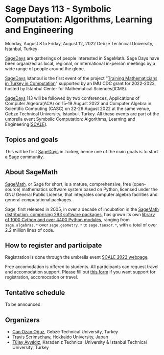 

# Sage Days 113 - Symbolic Computation: Algorithms, Learning and Engineering

Monday, August 8 to Friday, August 12, 2022 Gebze Technical University, Istanbul, Turkey 

<a class="https" href="https://wiki.sagemath.org/Workshops">SageDays</a> are gatherings of people interested in SageMath. Sage Days have been organized as local, regional, or international in-person meetings by a wide range of people around the globe.  

<a href="/SageDays">SageDays</a> Istanbul is the first event of the project "<a class="https" href="https://sites.google.com/view/matematikcilericinhesaplama/ana-sayfa">Training Mathematicians in Turkey in Computation</a>" supported by an IMU CDC grant for 2022-2023, hosted by Istanbul Center for Mathematical Sciences(ICMS). 

<a href="/SageDays">SageDays</a> 113 will be followed by two conferences, Applications of Computer Algebra(ACA) on 15-19 August 2022 and Computer Algebra in Scientific Computing (CASC) on 22-26 August 2022 at the same venue, Gebze Technical University, Istanbul, Turkey. All these events are part of the umbrella event Symbolic Computation: Algorithms, Learning and Engineering(<a class="https" href="https://scale.gtu.edu.tr/">SCALE</a>). 


## Topics and goals

This will be first <a href="/SageDays">SageDays</a> in Turkey, hence one of the main goals is to start a Sage community.  


## About SageMath

<a class="https" href="https://www.sagemath.org/">SageMath</a>, or Sage for short, is a mature, comprehensive, free (open-source) mathematics software system based on Python, licensed under the GNU General Public License, that integrates computer algebra facilities and general computational packages.  

Sage, first released in 2005, in over a decade of incubation in the  <a class="https" href="https://github.com/sagemath/sage/tree/develop/build/pkgs">SageMath distribution, comprising 293 software packages</a>, has grown its own <a class="https" href="https://github.com/sagemath/sage/tree/develop/src/sage">library of 1000 Cython and over 4400 Python modules</a>, ranging from `sage.algebras.*` over `sage.geometry.*` to `sage.tensor.*`, with a total of over 2.2 million lines of code.   


## How to register and participate

Registration is done through the umbrella event <a class="https" href="https://scale.gtu.edu.tr/">SCALE 2022 webpage</a>. 

Free accomodation is offered to students. All participants can request travel and accomodation support. Please fill out <a class="https" href="https://docs.google.com/forms/d/e/1FAIpQLSdZlX_h7aoTTNailrz7COS67lN0Kvwg11KaCblgfguIAJy1FA/viewform?usp=sf_link">this form</a> if you want support for registration, accomocation or travel. 


## Tentative schedule

To be announced. 


## Organizers

* <a class="https" href="https://sites.google.com/view/canozanoguz/home">Can Ozan Oğuz</a>, Gebze Technical University, Turkey 
* <a class="https" href="https://tscrim.github.io/">Travis Scrimschaw</a>, Hokkaido University, Japan 
* <a class="https" href="https://avesis.ktu.edu.tr/tulayaa/">Tülay Ayyıldız</a>, Karadeniz Technical University & Istanbul Technical University, Turkey 